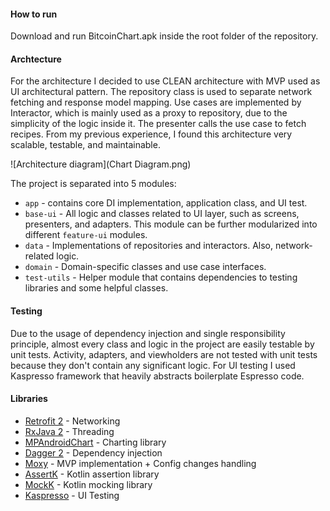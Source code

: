 #### How to run

Download and run BitcoinChart.apk inside the root folder of the repository.

#### Archtecture

For the architecture I decided to use CLEAN architecture with MVP used as UI architectural pattern. The repository class is used to separate network fetching and response model mapping. Use cases are implemented by Interactor, which is mainly used as a proxy to repository, due to the simplicity of the logic inside it. The presenter calls the use case to fetch recipes. From my previous experience, I found this architecture very scalable, testable, and maintainable.

![Architecture diagram](Chart Diagram.png)

The project is separated into 5 modules:
* `app` - contains core DI implementation, application class, and UI test.
* `base-ui` - All logic and classes related to UI layer, such as screens, presenters, and adapters. This module can be further modularized into different `feature-ui` modules.
* `data` - Implementations of repositories and interactors. Also, network-related logic. 
* `domain` - Domain-specific classes and use case interfaces.
* `test-utils` - Helper module that contains dependencies to testing libraries and some helpful classes.

#### Testing
Due to the usage of dependency injection and single responsibility principle, almost every class and logic in the project are easily testable by unit tests. Activity, adapters, and viewholders are not tested with unit tests because they don't contain any significant logic.
For UI testing I used Kaspresso framework that heavily abstracts boilerplate Espresso code.

#### Libraries

* [Retrofit 2](https://square.github.io/retrofit/ "Retrofit 2") - Networking
* [RxJava 2](https://github.com/ReactiveX/RxJava "RxJava 2") - Threading
* [MPAndroidChart](https://github.com/PhilJay/MPAndroidChart "MPAndroidChart") - Charting library
* [Dagger 2](https://github.com/google/dagger "Dagger 2") - Dependency injection
* [Moxy](https://github.com/moxy-community/Moxy "Moxy") - MVP implementation + Config changes handling
* [AssertK](https://github.com/willowtreeapps/assertk) - Kotlin assertion library
* [MockK](https://mockk.io/) - Kotlin mocking library
* [Kaspresso](https://github.com/KasperskyLab/Kaspresso) - UI Testing